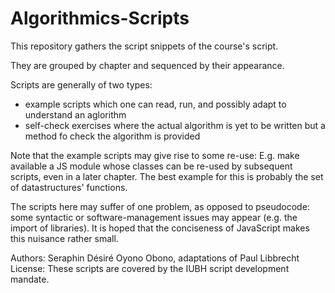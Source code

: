 # Algorithmics-Scripts

This repository gathers the script snippets
of the course's script.

They are grouped by chapter and sequenced by their appearance.

Scripts are generally of two types:

- example scripts which one can read, run, and possibly adapt to understand an aglorithm
- self-check exercises where the actual algorithm is yet to be written but a method fo check the algorithm is provided

Note that the example scripts may give rise to some re-use: 
E.g. make available a JS module whose classes can be re-used by subsequent scripts, even in a later chapter.
The best example for this is probably the set of datastructures' functions.

The scripts here may suffer of one problem, as opposed to pseudocode: some syntactic or software-management issues may appear (e.g. the import of libraries). It is hoped that the conciseness of JavaScript makes this nuisance rather small.

Authors: Seraphin Désiré Oyono Obono, adaptations of Paul Libbrecht
License: These scripts are covered by the IUBH script development mandate.